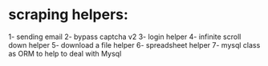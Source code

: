# scraping helpers:
1- sending email
2- bypass captcha v2
3- login helper
4- infinite scroll down helper
5- download a file helper
6- spreadsheet helper
7- mysql class as ORM to help to deal with Mysql